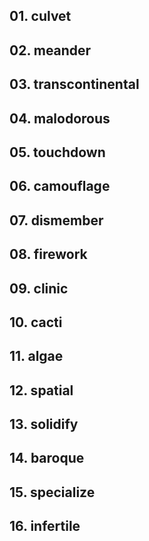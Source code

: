 ## 01. culvet

## 02. meander

## 03. transcontinental

## 04. malodorous

## 05. touchdown

## 06. camouflage

## 07. dismember

## 08. firework

## 09. clinic

## 10. cacti

## 11. algae

## 12. spatial

## 13. solidify

## 14. baroque

## 15. specialize

## 16. infertile
